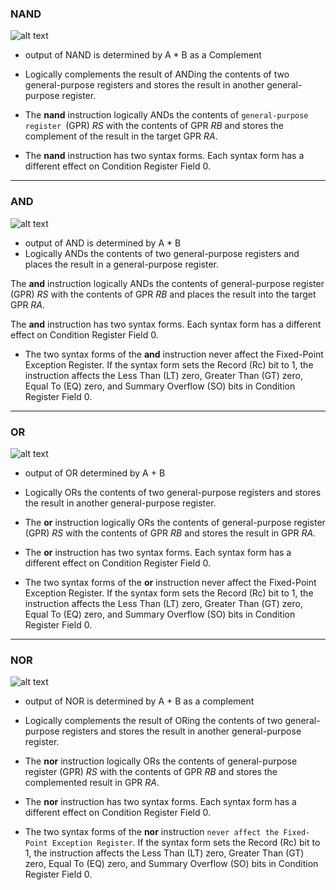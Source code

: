 

### NAND

![alt text](https://i.imgur.com/chDyuSA.png)
- output of NAND is determined by A * B as a Complement

- Logically complements the result of ANDing the contents of two general-purpose registers and stores the result in another general-purpose register.

- The **nand** instruction logically ANDs the contents of `general-purpose register `(GPR) _RS_ with the contents of GPR _RB_ and stores the complement of the result in the target GPR _RA_.

- The **nand** instruction has two syntax forms. Each syntax form has a different effect on Condition Register Field 0.

---

### AND 
![alt text](https://i.imgur.com/mosb8QD.png)
- output of AND is determined by A * B 
- Logically ANDs the contents of two general-purpose registers and places the result in a general-purpose register.


The **and** instruction logically ANDs the contents of general-purpose register (GPR) _RS_ with the contents of GPR _RB_ and places the result into the target GPR _RA_.

The **and** instruction has two syntax forms. Each syntax form has a different effect on Condition Register Field 0.

- The two syntax forms of the **and** instruction never affect the Fixed-Point Exception Register. If the syntax form sets the Record (Rc) bit to 1, the instruction affects the Less Than (LT) zero, Greater Than (GT) zero, Equal To (EQ) zero, and Summary Overflow (SO) bits in Condition Register Field 0.

---

### OR
![alt text](https://imgur.com/urIXRSo.png)
- output of OR determined by A + B
- Logically ORs the contents of two general-purpose registers and stores the result in another general-purpose register.

- The **or** instruction logically ORs the contents of general-purpose register (GPR) _RS_ with the contents of GPR _RB_ and stores the result in GPR _RA_.
- The **or** instruction has two syntax forms. Each syntax form has a different effect on Condition Register Field 0.

- The two syntax forms of the **or** instruction never affect the Fixed-Point Exception Register. If the syntax form sets the Record (Rc) bit to 1, the instruction affects the Less Than (LT) zero, Greater Than (GT) zero, Equal To (EQ) zero, and Summary Overflow (SO) bits in Condition Register Field 0.

---

### NOR

![alt text](https://i.imgur.com/cozrO89.png)
- output of NOR is determined by A + B as a complement 
- Logically complements the result of ORing the contents of two general-purpose registers and stores the result in another general-purpose register.

- The **nor** instruction logically ORs the contents of general-purpose register (GPR) _RS_ with the contents of GPR _RB_ and stores the complemented result in GPR _RA_.

- The **nor** instruction has two syntax forms. Each syntax form has a different effect on Condition Register Field 0.

- The two syntax forms of the **nor** instruction `never affect the Fixed-Point Exception Register`. If the syntax form sets the Record (Rc) bit to 1, the instruction affects the Less Than (LT) zero, Greater Than (GT) zero, Equal To (EQ) zero, and Summary Overflow (SO) bits in Condition Register Field 0.